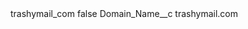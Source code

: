 <?xml version="1.0" encoding="UTF-8"?>
<CustomMetadata xmlns="http://soap.sforce.com/2006/04/metadata" xmlns:xsi="http://www.w3.org/2001/XMLSchema-instance" xmlns:xsd="http://www.w3.org/2001/XMLSchema">
    <label>trashymail_com</label>
    <protected>false</protected>
    <values>
        <field>Domain_Name__c</field>
        <value xsi:type="xsd:string">trashymail.com</value>
    </values>
</CustomMetadata>
